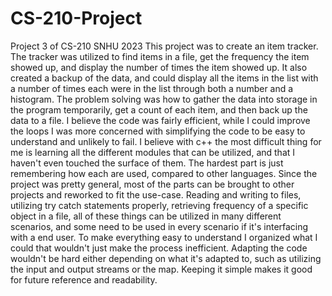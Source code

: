 # CS-210-Project
Project 3 of CS-210 SNHU 2023
This project was to create an item tracker. The tracker was utilized to find items in a file, get the frequency the item showed up, and display the number of times the item showed up. It also created a backup of the data, and could display all the items in the list with a number of times each were in the list through both a number and a histogram. The problem solving was how to gather the data into storage in the program temporarily, get a count of each item, and then back up the data to a file.
I believe the code was fairly efficient, while I could improve the loops I was more concerned with simplifying the code to be easy to understand and unlikely to fail.
I believe with c++ the most difficult thing for me is learning all the different modules that can be utilized, and that I haven't even touched the surface of them. The hardest part is just remembering how each are used, compared to other languages.
Since the project was pretty general, most of the parts can be brought to other projects and reworked to fit the use-case. Reading and writing to files, utilizing try catch statements properly, retrieving frequency of a specific object in a file, all of these things can be utilized in many different scenarios, and some need to be used in every scenario if it's interfacing with a end user.
To make everything easy to understand I organized what I could that wouldn't just make the process inefficient. Adapting the code wouldn't be hard either depending on what it's adapted to, such as utilizing the input and output streams or the map. Keeping it simple makes it good for future reference and readability.

